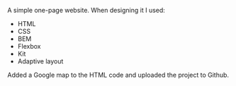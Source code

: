A simple one-page website. When designing it I used:
- HTML
- CSS
- BEM
- Flexbox
- Kit
- Adaptive layout
  
Added a Google map to the HTML code and uploaded the project to Github.
